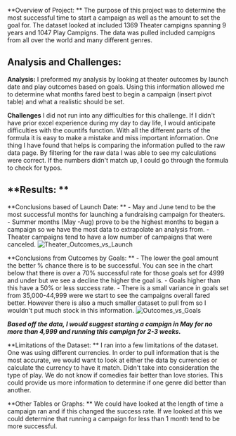 **Overview of Project: **
The purpose of this project was to determine the most successful time to start a campaign as well as the amount to set the goal for. The dataset looked at included 1369 Theater campigns spanning 9 years and 1047 Play Campigns. The data was pulled included campigns from all over the world and many different genres.

**Analysis and Challenges:**
---
**Analysis:** 
I preformed my analysis by looking at theater outcomes by launch date and play outcomes based on goals. Using this information allowed me to determine what months fared best to begin a campaign (insert pivot table) and what a realistic should be set. 

**Challenges**
I did not run into any difficulties for this challenge. If I didn't have prior excel experience during my day to day life, I would anticipate difficulties with the countifs function. With all the different parts of the formula it is easy to make a mistake and miss important information. One thing I have found that helps is comparing the information pulled to the raw data page. By filtering for the raw data I was able to see my calculations were correct. If the numbers didn't match up, I could go through the formula to check for typos. 

**Results: **
---
**Conclusions based of Launch Date: **
	- May and June tend to be the most successful months for launching a fundraising campaign for theaters. 
	- Summer months (May -Aug) prove to be the highest months to began a campaign so we have the most data to extrapolate an analysis from. 
	- Theater campaigns tend to have a low number of campaigns that were canceled. 
  ![Theater_Outcomes_vs_Launch](https://user-images.githubusercontent.com/90978927/133935988-1a1d001b-7c3a-4eb3-a637-e45581598f75.png)


**Conclusions from Outcomes by Goals: **
	- The lower the goal amount the better % chance there is to be successful. You can see in the chart below that there is over a 70% successful rate for those goals set for  4999 and under but we see a decline the higher the goal is.
	- Goals higher than this have a 50% or less success rate. 
	- There is a small variance in goals set from 35,000-44,999 were we start to see the campaigns overall fared better. However there is also a much smaller dataset to pull from so I wouldn't put much stock in this information. 
![Outcomes_vs_Goals](https://user-images.githubusercontent.com/90978927/133936010-6fc29bea-d5ea-4e7b-af70-68ca4cde28b9.png)
  

***Based off the data, I would suggest starting a campign in May for no more than 4,999 and running this campign for 2-3 weeks.***

**Limitations of the Dataset: **
I ran into a few limitations of the dataset. One was using different currencies. In order to pull information that is the most accurate, we would want to look at either the data by currencies or calculate the currency to have it match. Didn't take into consideration the type of play. We do not know if comedies fair better than love stories. This could provide us more information to determine if one genre did better than another. 
	
**Other Tables or Graphs: **
We could have looked at the length of time a campaign ran and if this changed the success rate. If we looked at this we could determine that running a campaign for less than 1 month tend to be more successful.
